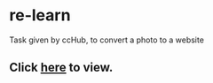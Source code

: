 # re-learn
Task given by ccHub, to convert a photo to a website 
## Click [here](https://danrejsa.github.io/re-learn/) to view.
